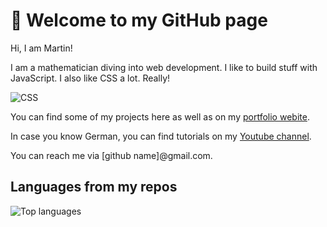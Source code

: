 # :wave: Welcome to my GitHub page

Hi, I am Martin!

I am a mathematician diving into web development. I like to build stuff with JavaScript. I also like CSS a lot. Really!

![CSS](http://2.bp.blogspot.com/-41v6n3Vaf5s/UeRN_XJ0keI/AAAAAAAAN2Y/YxIHhddGiaw/s1600/css.gif)

You can find some of my projects here as well as on my [portfolio webite](https://scriptraccoon.dev).

In case you know German, you can find tutorials on my [Youtube channel](https://www.youtube.com/c/ScriptRaccoon).

You can reach me via [github name]@gmail.com.



## Languages from my repos

![Top languages](https://github-readme-stats.vercel.app/api/top-langs/?username=ScriptRaccoon&langs_count=10)
